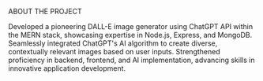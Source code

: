 ABOUT THE PROJECT 

Developed a pioneering DALL-E image generator using ChatGPT API within the MERN stack, showcasing expertise in Node.js, Express, and MongoDB. Seamlessly integrated ChatGPT's AI algorithm to create diverse, contextually relevant images based on user inputs. Strengthened proficiency in backend, frontend, and AI implementation, advancing skills in innovative application development.